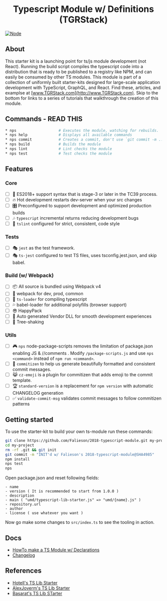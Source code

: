 <p align='center'>
  <h1 align='center'>Typescript Module w/ Definitions (TGRStack)</h1>
</p>

<!-- [![TypeScript](https://img.shields.io/badge/TypeScript-2.8.1-blue.svg?style=flat-square)](https://github.com/Microsoft/TypeScript) -->
<!-- [![styled with TSLint](https://img.shields.io/badge/styled_with-TSLint-ff69b4.svg?style=flat-square)](https://github.com/palantir/tslint/) -->
<!-- [![WebPack](https://img.shields.io/badge/WebPack-4.5.0-blue.svg?style=flat-square)](https://github.com/Microsoft/TypeScript) -->
[![Node](https://img.shields.io/badge/Node-8.11.2-blue.svg?style=flat-square)](https://github.com/Microsoft/TypeScript)

<!-- [![NPS friendly](https://img.shields.io/badge/NPS-friendly-brightgreen.svg?style=flat-square)](https://github.com/kentcdodds/nps) -->
<!-- [![Commitizen friendly](https://img.shields.io/badge/Commitizen-friendly-brightgreen.svg?style=flat-square)](http://commitizen.github.io/cz-cli/) -->
<!-- [![Semver friendly](https://img.shields.io/badge/semver-friendly-brightgreen.svg?style=flat-square)](http://commitizen.github.io/cz-cli/) -->

## About

This starter kit is a launching point for ts/js module development (not React). Running the build script compiles the typescript code into a distribution that is ready to be published to a registry like NPM, and can easily be consumed by other TS modules. This module is part of a collection of uniformly built starter-kits designed for large-scale application development with TypeScript, GraphQL, and React. Find these, articles, and examplse at [www.TGRStack.com](http://www.TGRStack.com). Skip to the bottom for links to a series of tutorials that walkthrough the creation of this module.

## Commands - READ THIS

```bash
* nps                   # Executes the module, watching for rebuilds.
* nps help              # Displays all available commands
* nps commit            # Creates a commit, don't use `git commit -m ...`
* nps build             # Builds the module
* nps lint              # Lint checks the module
* nps test              # Test checks the module
```

## Features

### Core

- [ ] 🚀  ES2018+ support syntax that is stage-3 or later in the TC39 process.
- [ ] 🔥  Hot development restarts dev-server when your src changes
- [ ] 🎛  Preconfigured to support development and optimized production builds
- [ ] 🎶  `typescript` incremental returns reducing development bugs
- [ ] 🚦  `tslint` configured for strict, consistent, code style

### Tests

- [ ] 🎭 `jest` as the test framework.
- [ ] 🎭 `ts-jest` configured to test TS files, uses tsconfig.jest.json, and skip babel.

### Build (w/ Webpack)

- [ ] 📦  All source is bundled using Webpack v4
- [ ] 🌟  webpack for dev, prod, common
- [ ] 🚦  `ts-loader` for compiling typescript
- [ ] 💦  babel-loader for additional polyfills (browser support)
- [ ] 😎  HappyPack
- [ ] 🤖  Auto generated Vendor DLL for smooth development experiences
- [ ] 🍃  Tree-shaking

### Utils

- [ ] 🎮  `nps` node-package-scripts removes the limitation of package.json enabling JS & //comments .  Modify `/package-scripts.js` and use `nps <command>` instead of `npm run <command>`.
- [ ] 🙌  `commitizen` to help us generate beautifully formatted and consistent commit messages.
- [ ] 😹  `cz-emoji` is a plugin for commitizen that adds emoji to the commit template.
- [ ] 🏆  `standard-version` is a replacement for `npm version` with automatic CHANGELOG generation
- [ ] ✅  `validate-commit-msg` validates commit messages to follow commitizen patterns

## Getting started

To use the starter-kit to build your own ts-module run these commands:

```bash
git clone https://github.com/Falieson/2018-typescript-module.git my-project
cd my-project
rm -rf .git && git init
git commit -m "INIT'd w/ Falieson's 2018-typescript-module@SHA4985"
npm install
nps test
nps
```

Open package.json and reset following fields:
```text
- name
- version ( It is recommended to start from 1.0.0 )
- description
- main ( "umd/typescript-lib-starter.js" => "umd/{name}.js" )
- repository.url
- author
- license ( use whatever you want )
```

Now go make some changes to `src/index.ts` to see the tooling in action.

## Docs
- [HowTo make a TS Module w/ Declarations](http://www.tgrstack.com/#ts-module_articles)
- [Changelog](/CHANGELOG.md)

## References
- [Hotell's TS Lib Starter](https://github.com/Hotell/typescript-lib-starter)
- [AlexJoverm's TS Lib Starter](https://github.com/alexjoverm/typescript-library-starter)
- [Basarat's TS Lib STarter](https://github.com/basarat/ts-npm-module)
